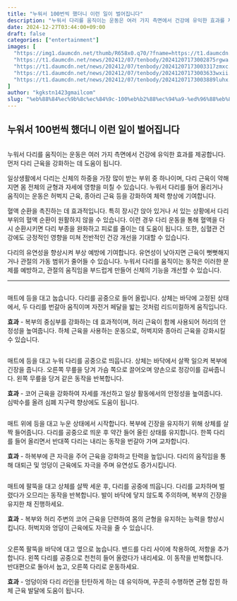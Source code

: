 ```yaml
---
title: "누워서 100번씩 했더니 이런 일이 벌어집니다"
description: "누워서 다리를 움직이는 운동은 여러 가지 측면에서 건강에 유익한 효과를 제공합니다. 먼저 다리 근육을 강화하는 데 도움이 됩니다."
date: 2024-12-27T03:44:00+09:00
draft: false
categories: ["entertainment"]
images: [
  "https://img1.daumcdn.net/thumb/R658x0.q70/?fname=https://t1.daumcdn.net/news/202412/07/tenbody/20241207173002573hwyf.jpg"
  "https://t1.daumcdn.net/news/202412/07/tenbody/20241207173002875rgwa.gif"
  "https://t1.daumcdn.net/news/202412/07/tenbody/20241207173003317zmxc.gif"
  "https://t1.daumcdn.net/news/202412/07/tenbody/20241207173003633wxii.gif"
  "https://t1.daumcdn.net/news/202412/07/tenbody/20241207173003889luhx.gif"
]
author: "kgkstn1423gmailcom"
slug: "%eb%88%84%ec%9b%8c%ec%84%9c-100%eb%b2%88%ec%94%a9-%ed%96%88%eb%8d%94%eb%8b%88-%ec%9d%b4%eb%9f%b0-%ec%9d%bc%ec%9d%b4-%eb%b2%8c%ec%96%b4%ec%a7%91%eb%8b%88%eb%8b%a4"
---
```


<h2 >누워서 100번씩 했더니 이런 일이 벌어집니다</h2> <figure ><img src="https://img1.daumcdn.net/thumb/R658x0.q70/?fname=https://t1.daumcdn.net/news/202412/07/tenbody/20241207173002573hwyf.jpg" alt=""/></figure> <p>누워서 다리를 움직이는 운동은 여러 가지 측면에서 건강에 유익한 효과를 제공합니다. 먼저 다리 근육을 강화하는 데 도움이 됩니다.</p> <p>일상생활에서 다리는 신체의 하중을 가장 많이 받는 부위 중 하나이며, 다리 근육이 약해지면 몸 전체의 균형과 자세에 영향을 미칠 수 있습니다. 누워서 다리를 들어 올리거나 움직이는 운동은 허벅지 근육, 종아리 근육 등을 강화하여 체력 향상에 기여합니다.</p> <p>혈액 순환을 촉진하는 데 효과적입니다. 특히 장시간 앉아 있거나 서 있는 상황에서 다리 부위의 혈액 순환이 원활하지 않을 수 있습니다. 이런 경우 다리 운동을 통해 혈액을 다시 순환시키면 다리 부종을 완화하고 피로를 줄이는 데 도움이 됩니다. 또한, 심혈관 건강에도 긍정적인 영향을 미쳐 전반적인 건강 개선을 기대할 수 있습니다.</p> <p>다리의 유연성을 향상시켜 부상 예방에 기여합니다. 유연성이 낮아지면 근육이 뻣뻣해지거나 관절의 가동 범위가 줄어들 수 있습니다. 누워서 다리를 움직이는 동작은 이러한 문제를 예방하고, 관절의 움직임을 부드럽게 만들어 신체의 기능을 개선할 수 있습니다.</p> <hr /> <figure ><img src="https://t1.daumcdn.net/news/202412/07/tenbody/20241207173002875rgwa.gif" alt=""/></figure> <p>매트에 등을 대고 눕습니다. 다리를 공중으로 들어 올립니다. 상체는 바닥에 고정된 상태에서, 두 다리를 번갈아 움직이며 자전거 페달을 밟는 것처럼 리드미컬하게 움직입니다.</p> <p><strong>효과</strong> - 복부의 중심부를 강화하는 데 효과적이며, 허리 근육이 함께 사용되어 허리의 안정성을 높여줍니다. 하체 근육을 사용하는 운동으로, 허벅지와 종아리 근육을 강화시킬 수 있습니다.</p> <figure ><img src="https://t1.daumcdn.net/news/202412/07/tenbody/20241207173003317zmxc.gif" alt=""/></figure> <p>매트에 등을 대고 누워 다리를 공중으로 띄웁니다. 상체는 바닥에서 살짝 일으켜 복부에 긴장을 줍니다. 오른쪽 무릎을 당겨 가슴 쪽으로 끌어오며 양손으로 정강이를 감싸줍니다. 왼쪽 무릎을 당겨 같은 동작을 반복합니다.</p> <p><strong>효과</strong> - 코어 근육을 강화하여 자세를 개선하고 일상 활동에서의 안정성을 높여줍니다. 심박수를 올려 심폐 지구력 향상에도 도움이 됩니다.</p> <figure ><img src="https://t1.daumcdn.net/news/202412/07/tenbody/20241207173003633wxii.gif" alt=""/></figure> <p>매트 위에 등을 대고 누운 상태에서 시작합니다. 복부에 긴장을 유지하기 위해 상체를 살짝 들어줍니다. 다리를 공중으로 띄운 후 약간 들어 올린 상태를 유지합니다. 한쪽 다리를 들어 올리면서 반대쪽 다리는 내리는 동작을 번갈아 가며 교차합니다.</p> <p><strong>효과</strong> - 하복부에 큰 자극을 주어 근육을 강화하고 탄력을 높입니다. 다리의 움직임을 통해 대퇴근 및 엉덩이 근육에도 자극을 주며 유연성도 증가시킵니다.</p> <figure ><img src="https://t1.daumcdn.net/news/202412/07/tenbody/20241207173003889luhx.gif" alt=""/></figure> <p>매트에 팔뚝을 대고 상체를 살짝 세운 후, 다리를 공중에 띄웁니다. 다리를 교차하며 벌렸다가 오므리는 동작을 반복합니다. 발이 바닥에 닿지 않도록 주의하며, 복부의 긴장을 유지한 채 진행하세요.</p> <p><strong>효과</strong> - 복부와 허리 주변의 코어 근육을 단련하여 몸의 균형을 유지하는 능력을 향상시킵니다. 허벅지와 엉덩이 근육에도 자극을 줄 수 있습니다.</p> <figure ><img src="https://t1.daumcdn.net/news/202412/07/tenbody/20241207173004139nyno.gif" alt=""/></figure> <p>오른쪽 팔뚝을 바닥에 대고 옆으로 눕습니다. 밴드를 다리 사이에 착용하여, 저항을 추가합니다. 왼쪽 다리를 공중으로 천천히 들어 올렸다가 내리세요. 이 동작을 반복합니다. 반대편으로 돌아서 눕고, 오른쪽 다리로 운동하세요.</p> <p><strong>효과</strong> - 엉덩이와 다리 라인을 탄탄하게 하는 데 유익하며, 꾸준히 수행하면 균형 잡힌 하체 근육 발달에 도움이 됩니다.</p>